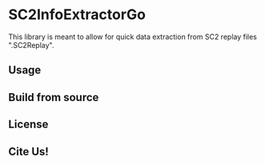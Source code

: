 # SC2InfoExtractorGo

This library is meant to allow for quick data extraction from SC2 replay files ".SC2Replay".

## Usage

## Build from source

## License

## Cite Us!
